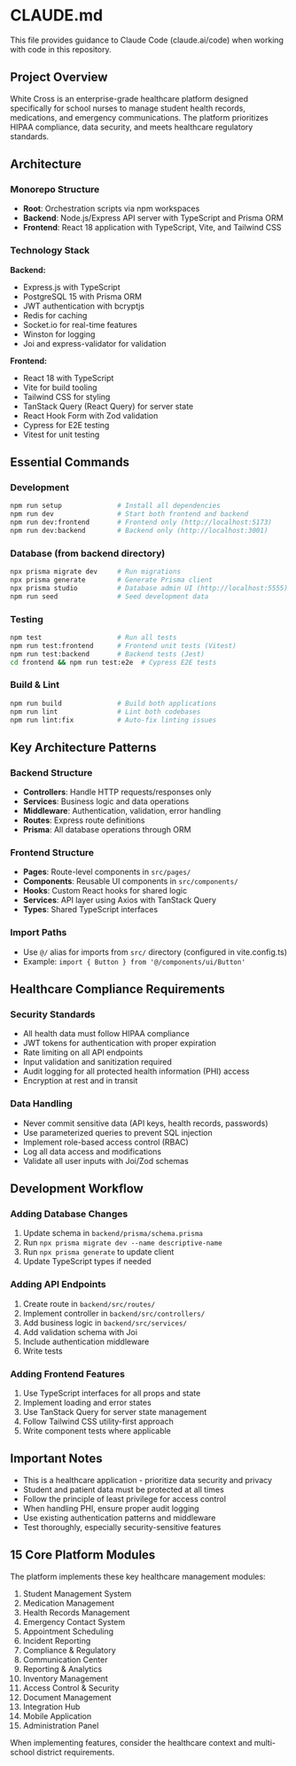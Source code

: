 # CLAUDE.md

This file provides guidance to Claude Code (claude.ai/code) when working with code in this repository.

## Project Overview

White Cross is an enterprise-grade healthcare platform designed specifically for school nurses to manage student health records, medications, and emergency communications. The platform prioritizes HIPAA compliance, data security, and meets healthcare regulatory standards.

## Architecture

### Monorepo Structure
- **Root**: Orchestration scripts via npm workspaces
- **Backend**: Node.js/Express API server with TypeScript and Prisma ORM
- **Frontend**: React 18 application with TypeScript, Vite, and Tailwind CSS

### Technology Stack

**Backend:**
- Express.js with TypeScript
- PostgreSQL 15 with Prisma ORM
- JWT authentication with bcryptjs
- Redis for caching
- Socket.io for real-time features
- Winston for logging
- Joi and express-validator for validation

**Frontend:**
- React 18 with TypeScript
- Vite for build tooling
- Tailwind CSS for styling
- TanStack Query (React Query) for server state
- React Hook Form with Zod validation
- Cypress for E2E testing
- Vitest for unit testing

## Essential Commands

### Development
```bash
npm run setup              # Install all dependencies
npm run dev                # Start both frontend and backend
npm run dev:frontend       # Frontend only (http://localhost:5173)
npm run dev:backend        # Backend only (http://localhost:3001)
```

### Database (from backend directory)
```bash
npx prisma migrate dev     # Run migrations
npx prisma generate        # Generate Prisma client
npx prisma studio          # Database admin UI (http://localhost:5555)
npm run seed               # Seed development data
```

### Testing
```bash
npm test                   # Run all tests
npm run test:frontend      # Frontend unit tests (Vitest)
npm run test:backend       # Backend tests (Jest)
cd frontend && npm run test:e2e  # Cypress E2E tests
```

### Build & Lint
```bash
npm run build              # Build both applications
npm run lint               # Lint both codebases
npm run lint:fix           # Auto-fix linting issues
```

## Key Architecture Patterns

### Backend Structure
- **Controllers**: Handle HTTP requests/responses only
- **Services**: Business logic and data operations
- **Middleware**: Authentication, validation, error handling
- **Routes**: Express route definitions
- **Prisma**: All database operations through ORM

### Frontend Structure
- **Pages**: Route-level components in `src/pages/`
- **Components**: Reusable UI components in `src/components/`
- **Hooks**: Custom React hooks for shared logic
- **Services**: API layer using Axios with TanStack Query
- **Types**: Shared TypeScript interfaces

### Import Paths
- Use `@/` alias for imports from `src/` directory (configured in vite.config.ts)
- Example: `import { Button } from '@/components/ui/Button'`

## Healthcare Compliance Requirements

### Security Standards
- All health data must follow HIPAA compliance
- JWT tokens for authentication with proper expiration
- Rate limiting on all API endpoints
- Input validation and sanitization required
- Audit logging for all protected health information (PHI) access
- Encryption at rest and in transit

### Data Handling
- Never commit sensitive data (API keys, health records, passwords)
- Use parameterized queries to prevent SQL injection
- Implement role-based access control (RBAC)
- Log all data access and modifications
- Validate all user inputs with Joi/Zod schemas

## Development Workflow

### Adding Database Changes
1. Update schema in `backend/prisma/schema.prisma`
2. Run `npx prisma migrate dev --name descriptive-name`
3. Run `npx prisma generate` to update client
4. Update TypeScript types if needed

### Adding API Endpoints
1. Create route in `backend/src/routes/`
2. Implement controller in `backend/src/controllers/`
3. Add business logic in `backend/src/services/`
4. Add validation schema with Joi
5. Include authentication middleware
6. Write tests

### Adding Frontend Features
1. Use TypeScript interfaces for all props and state
2. Implement loading and error states
3. Use TanStack Query for server state management
4. Follow Tailwind CSS utility-first approach
5. Write component tests where applicable

## Important Notes

- This is a healthcare application - prioritize data security and privacy
- Student and patient data must be protected at all times
- Follow the principle of least privilege for access control
- When handling PHI, ensure proper audit logging
- Use existing authentication patterns and middleware
- Test thoroughly, especially security-sensitive features

## 15 Core Platform Modules

The platform implements these key healthcare management modules:
1. Student Management System
2. Medication Management
3. Health Records Management
4. Emergency Contact System
5. Appointment Scheduling
6. Incident Reporting
7. Compliance & Regulatory
8. Communication Center
9. Reporting & Analytics
10. Inventory Management
11. Access Control & Security
12. Document Management
13. Integration Hub
14. Mobile Application
15. Administration Panel

When implementing features, consider the healthcare context and multi-school district requirements.
